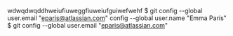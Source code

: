 

wdwqdwqddhweiufiuweggfiuweiufguiwefwehf
$ git config --global user.email "eparis@atlassian.com" config --global user.name "Emma Paris"
$ git config --global user.email "eparis@atlassian.com"

